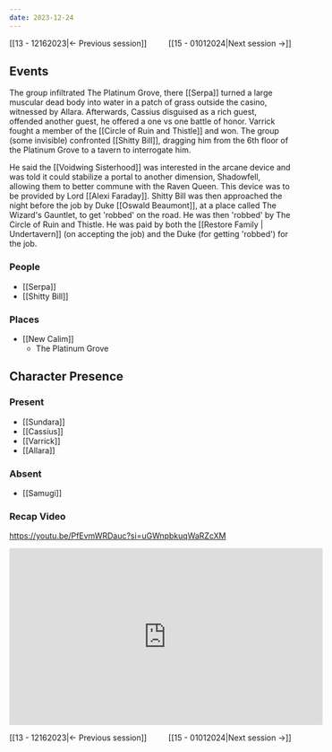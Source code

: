 ```yaml
---
date: 2023-12-24
---
```

[[13 - 12162023|← Previous session]] <span style="float: right;">[[15 - 01012024|Next session →]]</span>

## Events
The group infiltrated The Platinum Grove, there [[Serpa]] turned a large muscular dead body into water in a patch of grass outside the casino, witnessed by Allara. Afterwards, Cassius disguised as a rich guest, offended another guest, he offered a one vs one battle of honor. Varrick fought a member of the [[Circle of Ruin and Thistle]] and won. The group (some invisible) confronted [[Shitty Bill]], dragging him from the 6th floor of the Platinum Grove to a tavern to interrogate him.

He said the [[Voidwing Sisterhood]] was interested in the arcane device and was told it could stabilize a portal to another dimension, Shadowfell, allowing them to better commune with the Raven Queen. This device was to be provided by Lord [[Alexi Faraday]]. Shitty Bill was then approached the night before the job by Duke [[Oswald Beaumont]], at a place called The Wizard's Gauntlet, to get 'robbed' on the road. He was then 'robbed' by The Circle of Ruin and Thistle. He was paid by both the [[Restore Family | Undertavern]] (on accepting the job) and the Duke (for getting 'robbed') for the job.

### People
- [[Serpa]] 
- [[Shitty Bill]] 

### Places 
- [[New Calim]] 
	- The Platinum Grove

## Character Presence 
### Present
- [[Sundara]] 
- [[Cassius]] 
- [[Varrick]] 
- [[Allara]] 
### Absent
- [[Samugi]]

### Recap Video

https://youtu.be/PfEvmWRDauc?si=uGWnpbkuqWaRZcXM

<iframe width="560" height="315" src="https://www.youtube.com/embed/PfEvmWRDauc?si=z0v5N0kcZAksGnLz" title="YouTube video player" frameborder="0" allow="accelerometer; autoplay; clipboard-write; encrypted-media; gyroscope; picture-in-picture; web-share" referrerpolicy="strict-origin-when-cross-origin" allowfullscreen></iframe>

[[13 - 12162023|← Previous session]] <span style="float: right;">[[15 - 01012024|Next session →]]</span>